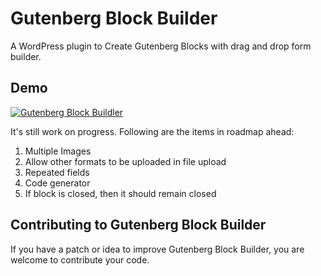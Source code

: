 # Gutenberg Block Builder
A WordPress plugin to Create Gutenberg Blocks with drag and drop form builder. 

## Demo
[![Gutenberg Block Buildler](https://image.prntscr.com/image/xe0-kJ5HQoOns5YjevmTjQ.png)](https://www.youtube.com/watch?v=ONYTtiAn9NU&feature=youtu.be)



It's still work on progress. Following are the items in roadmap ahead:

1. Multiple Images
2. Allow other formats to be uploaded in file upload
3. Repeated fields
4. Code generator
5. If block is closed, then it should remain closed 


## Contributing to Gutenberg Block Builder
If you have a patch or idea to improve Gutenberg Block Builder, you are welcome to contribute your code. 
